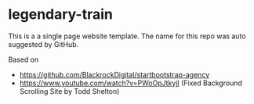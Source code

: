 # legendary-train

This is a a single page website template. The name for this repo was auto suggested by GitHub.

Based on
* https://github.com/BlackrockDigital/startbootstrap-agency
* https://www.youtube.com/watch?v=PWoOpJtkyjI (Fixed Background Scrolling Site by Todd Shelton)
